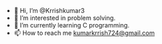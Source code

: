 - 👋 Hi, I’m @Krrishkumar3
- 👀 I’m interested in problem solving.
- 🌱 I’m currently learning C programming.
- 📫 How to reach me kumarkrrish724@gmail.com

<!---
Krrishkumar3/Krrishkumar3 is a ✨ special ✨ repository because its `README.md` (this file) appears on your GitHub profile.
You can click the Preview link to take a look at your changes.
--->
